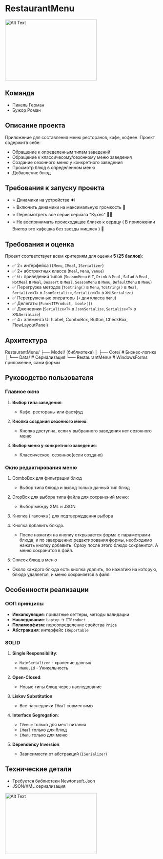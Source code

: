 # RestaurantMenu
<img src="https://github.com/user-attachments/assets/3cb32a82-2222-4a2c-a82d-d0572214b0c0" alt="Alt Text" width="300" height="200">


## Команда
- Пикель Герман
- Бужор Роман

## Описание проекта
Приложение для составления меню ресторанов, кафе, кофеен. Проект содержитв себе:
- Обращение к определенным типам заведений
- Обращение к классичесому/сезонному меню заведения
- Создание сезонного меню у конкретного заведения
- Просмотр блюд в определенном меню
- Добавление блюд

## Требования к запуску проекта
   - ⭐ Динамики на устройстве 🔊 
   - ⭐ Включить динамики на максимальную громкость 🕺 
   - ⭐ Пересмотреть все серии сериала "Кухня"  👨‍🍳
   - ⭐ Не воспринимать происходящее близко к сердцу ( В приложении Виктор это кафешка без звезды мишлен ) 🌟

## Требования и оценка
Проект соответствует всем критериям для оценки **5 (25 баллов)**:
- ✅ 2+ интерфейса (`IMenu`, `IMeal`, `ISerializer`)
- ✅ 2+ абстрактных класса (`Meal`, `Menu`, `Venue`)
- ✅ 6+ приведений типов (`SeasonMenu` в `T`,  `Drink` в `Meal`, `Salad` в `Meal`, `HotMeal` в `Meal`, `Dessert` в `Meal`, `SeasonMenu` в `Menu`, `DefaultMenu` в `Menu`)
- ✅ Перегрузка методов (`ToString()` в `Menu`, `ToString()` в `Meal`, `Serialize<T>` в `JsonSerialize`, `Serialize<T>` в `XMLSerialize`)
- ✅ Перегруженные операторы (`+` для класса `Menu`)
- ✅ Делегаты (`Func<ITProduct, bool>[]`)
- ✅ Дженерики (`Serialize<T>` в `JsonSerialize`, `Serialize<T>` в `XMLSerialize`)
- ✅ 4+ элемента UI (Label, ComboBox, Button, CheckBox, FlowLayoutPanel)

## Архитектура

RestaurantMenu/
├── Model/ (библиотека)
│ ├── Core/ # Бизнес-логика
│ └── Data/ # Сериализация
└── RestaurantMenu/ # WindowsForms приложение, сами формы


## Руководство пользователя

### Главное окно


1. **Выбор типа заведения**:
   - Кафе. рестораны или фастфуд

2. **Кнопка создания сезонного меню**:
   - Кнопка доступна, если у выбранного заведения нет сезонного меню

3. **Выбор меню у конкретного заведения**:
   - Классическое, сезонное(если создано)

### Окно редактирования меню


1. ComboBox для фильтрации блюд
   - Выбор типа блюда и вывод только данный тип блюд

3. DropBox для выбора типа файла для сохранений меню:
   - Выбор между XML и JSON

4. Кнопка ( галочка ) для подтвержддения выбора

5. Кнопка добавить блюдо.
   - После нажатия на кнопку открывается форма с параметрами блюда, и по завершению редактирования формы, необходимо нажать кнопку добавить. Сразу после этого блюдо сохранится. А меню сохранится в файл.
     
6. Список блюд в меню
  - Около каждого блюда есть кнопка удалить, по нажатию на которую, блюдо удаляется, и меню сохраняется в файл.




## Особенности реализации

### ООП принципы
- **Инкапсуляция**: приватные сеттеры, методы валидации
- **Наследование**: `Laptop` → `ITProduct`
- **Полиморфизм**: переопределение свойства `Price`
- **Абстракция**: интерфейс `IReportable`

### SOLID
1. **Single Responsibility**:
   - `MainSerializer` - хранение данных
   - `Menu.Id` - Уникальность

2. **Open-Closed**:
   - Новые типы блюд через наследование

3. **Liskov Substitution**:
   - Все наследники `IMeal` совместимы

4. **Interface Segregation**:
   - `IVenue` только для мест питания
   - `IMeal` только для блюд
   - `IMenu` только для меню

5. **Dependency Inversion**:
   - Зависимости от абстракций (`ISerializer`)

## Технические детали
- Требуется библиотеки Newtonsoft.Json
- JSON/XML сериализация

<img src="https://github.com/user-attachments/assets/5084886e-b88b-466f-ae34-5394d2ea9e9d" alt="Alt Text" width="300" height="200">

